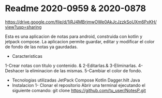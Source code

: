 # Readme 2020-0959 & 2020-0878

https://drive.google.com/file/d/1iRJ4MBrjmwOWe0AkJcJzzkSoUXm6PxKH/view?usp=sharing

Esta es una aplicacion de notas para android, construida con kotlin y jetpack compose. La aplicacion permite guardar, editar y modificar el color de fondo de las notas ya gaurdadas. 

* Caracteristicas
  
1-Crear notas con titulo y contenido. &
2-Editarlas.&
3-Eliminarlas.
4-Deshacer la eliminacion de las mismas.
5-Cambiar el color de fondo. 

* Tecnologias utilizadas
JetPack Compose
Kotlin
Dagger.hilt
Java
* Instalacion
1- Clonar el repositorio
	Abrir una terminal ejecutando el siguiente comando:
git clone https://github.com/tu_user/NotesP.git

